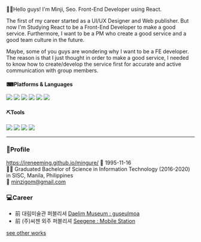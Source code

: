 🙋‍♀️Hello guys!
I'm Minji, Seo. Front-End Developer using React.

The first of my career started as a UI/UX Designer and Web publisher. But now I'm Studying React to be a Front-End Developer to make a good service.
Furthermore, I want to be a PM who create a good service and a good team culture in the future.

Maybe, some of you guys are wondering why I want to be a FE developer. 
The reason is that I just thought in order to make a good service, I needed to know how to create/develop the service first for accurate and active communication with group members.  



#### ⌨Platforms & Languages
<img src="https://img.shields.io/badge/React-61DAFB?style=flat-square&logo=React&logoColor=white"/> <img src="https://img.shields.io/badge/Redux-764ABC?style=flat-square&logo=Redux&logoColor=white"/> <img src="https://img.shields.io/badge/styled components-DB7093?style=flat-square&logo=styled-components&logoColor=white"/> <img src="https://img.shields.io/badge/HTML5-E34F26?style=flat-square&logo=HTML5&logoColor=white"/> <img src="https://img.shields.io/badge/CSS3-1572B6?style=flat-square&logo=CSS3&logoColor=white"/> <img src="https://img.shields.io/badge/JavaScript-EF9421?style=flat-square&logo=JavaScript&logoColor=white"/> 

#### ⛏Tools
<img src="https://img.shields.io/badge/Adobe Illustrator-FF9A00?style=flat-square&logo=AdobeIllustrator&logoColor=white"/> <img src="https://img.shields.io/badge/Adobe Photoshop-31A8FF?style=flat-square&logo=AdobePhotoshop&logoColor=white"/> <img src="https://img.shields.io/badge/Visual Studio Code-007ACC?style=flat-square&logo=VisualStudioCode&logoColor=white"/> <img src="https://img.shields.io/badge/Amazon AWS-232F3E?style=flat-square&logo=AmazonAWS&logoColor=white"/>



 
<hr/>

### 👩Profile
https://ireneeming.github.io/mingure/
👶 1995-11-16 <br/>
👩‍🎓 Graduated Bachelor of Science in Information Technology (2016-2020) in SISC, Manila, Philippines  <br/>
📧 minzigom@gmail.com <br/>

### 💻Career
* 前 대림미술관 퍼블리셔 <a href="http://www.daelimmuseum.org/guseulmoa/index.do">Daelim Museum : guseulmoa</a><br/>
* 前 (주)씨젠 외주 퍼블리셔 <a href="https://www.seegene.co.kr/mobilestation">Seegene : Mobile Station</a><br/>


<a href="http://mingdiseloper.dothome.co.kr/works.php">see other works</a>

 

